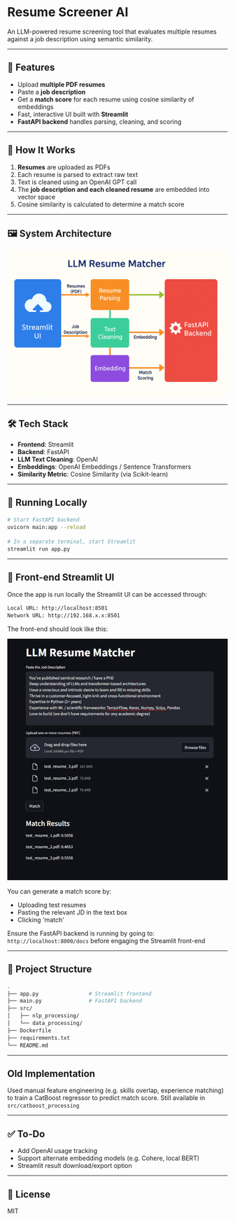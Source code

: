 # Resume Screener AI

An LLM-powered resume screening tool that evaluates multiple resumes against a job description using semantic similarity.

---

## 🚀 Features

- Upload **multiple PDF resumes**
- Paste a **job description**
- Get a **match score** for each resume using cosine similarity of embeddings
- Fast, interactive UI built with **Streamlit**
- **FastAPI backend** handles parsing, cleaning, and scoring

---

## 🧠 How It Works

1. **Resumes** are uploaded as PDFs  
2. Each resume is parsed to extract raw text  
3. Text is cleaned using an OpenAI GPT call  
4. The **job description and each cleaned resume** are embedded into vector space  
5. Cosine similarity is calculated to determine a match score  

---

## 🖼️ System Architecture

![System Diagram](assets/system_updated.png)

---

## 🛠️ Tech Stack

- **Frontend**: Streamlit  
- **Backend**: FastAPI  
- **LLM Text Cleaning**: OpenAI  
- **Embeddings**: OpenAI Embeddings / Sentence Transformers  
- **Similarity Metric**: Cosine Similarity (via Scikit-learn)

---

## 🧪 Running Locally

```bash
# Start FastAPI backend
uvicorn main:app --reload

# In a separate terminal, start Streamlit
streamlit run app.py
```

---

## 🧪 Front-end Streamlit UI

Once the app is run locally the Streamlit UI can be accessed through: 

```bash
Local URL: http://localhost:8501
Network URL: http://192.168.x.x:8501
```
The front-end should look like this:

![Front end](assets/Streamlit.jpg)

You can generate a match score by:

* Uploading test resumes
* Pasting the relevant JD in the text box
* Clicking 'match'

Ensure the FastAPI backend is running by going to: ```http://localhost:8000/docs``` before engaging the Streamlit front-end

---

## 📁 Project Structure

```bash
.
├── app.py                # Streamlit frontend
├── main.py               # FastAPI backend
├── src/
│   ├── nlp_processing/
│   └── data_processing/
├── Dockerfile
├── requirements.txt
└── README.md
```
---
## Old Implementation 

Used manual feature engineering (e.g. skills overlap, experience matching) to train a CatBoost regressor to predict match score. Still available in ```src/catboost_processing``` 

---

## ✅ To-Do

- Add OpenAI usage tracking  
- Support alternate embedding models (e.g. Cohere, local BERT)  
- Streamlit result download/export option  

---

## 📄 License

MIT
